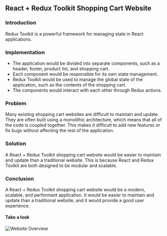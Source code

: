 ## React + Redux Toolkit Shopping Cart Website

### Introduction

Redux Toolkit is a powerful framework for managing state in React applications.

### Implementation

* The application would be divided into separate components, such as a header, footer, product list, and shopping cart.
* Each component would be responsible for its own state management.
* Redux Toolkit would be used to manage the global state of the application, such as the contents of the shopping cart.
* The components would interact with each other through Redux actions.

### Problem

Many existing shopping cart websites are difficult to maintain and update.
They are often built using a monolithic architecture, which means that all of the code is coupled together. This makes it difficult to add new features or fix bugs without affecting the rest of the application.

### Solution

A React + Redux Toolkit shopping cart website would be easier to maintain and update than a traditional website. This is because React and Redux Toolkit are both designed to be modular and scalable.

### Conclusion

A React + Redux Toolkit shopping cart website would be a modern, scalable, and performant application. It would be easier to maintain and update than a traditional website, and it would provide a good user experience.

#### Take a look

![Website Overview](./public/images/adara%20website%20.png)